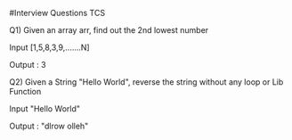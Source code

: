 #Interview Questions TCS

Q1) Given an array arr, find out the 2nd lowest number

Input [1,5,8,3,9,.......N]

Output : 3

Q2) Given a String "Hello World", reverse the string without any loop or Lib Function

Input "Hello World"

Output : "dlrow olleh"